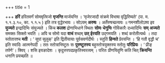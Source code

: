 +++
title = 1

+++
**हरिं** हरितवर्णं सोममृत्विजो **मृजन्ति** मार्जयन्ति । ‘मृजेरजादौ संक्रमे विभाषा वृद्धिरिष्यते' (पा. म. १.१.३.१०, का. १.१.५ ) इति तत्र वृद्धेरभावः । सोऽयम् **अरुषः** । अर्तेरुषच्प्रत्ययः ॥ गमनशीलोऽश्व इव **युज्यते** इन्द्रादिभिः संयुज्यते । किंच **कलश** द्रोणाभिधाने स्थितः **सोमः** **धेनुभिः** गोविकारैः दध्यादिभिः **सम्** **अज्यते** समक्तः सिक्तो भवति । अपि च सोमो यदा **वाचं** शब्दम् **उत्** **ईरयति** उद्गमयति । शब्दं करोतीत्यर्थः । तदा स्तोतारश्च **मती** । ‘ सुपां सुलुक्' इति द्वितीयायाः पूर्वसवर्णदीर्घः । स्तुतिं **हिन्वते** प्रेरयन्ति । ‘हि गतौ वृद्धौ च' इति स्वादिः आत्मनेपदी । ततः स्तोत्राभिष्टुतः सः **पुरुष्टुतस्य** बहुस्तोत्रयुक्तस्य स्तोतुः **परिप्रियः** । ‘ प्रीङ् तर्पणे'। क्विप् । शसि इयङादेशः । कृदुत्तरपदप्रकृतिस्वरत्वम् । परितः प्रीणयितॄणि कति चित् **क्रियन्ति** धनानि प्रयच्छति ॥